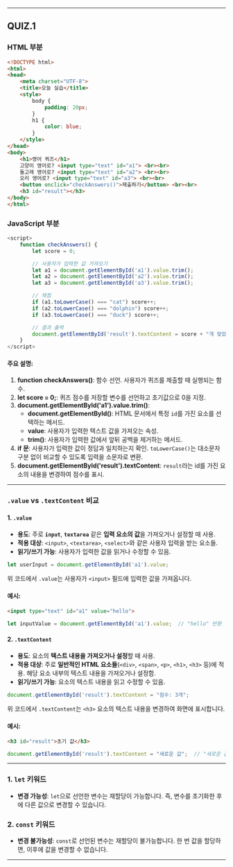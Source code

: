 

---
## QUIZ.1

### HTML 부분

```html
<!DOCTYPE html>
<html>
<head>
    <meta charset="UTF-8">
    <title>오늘 실습</title>
    <style>
        body {
            padding: 20px;
        }
        h1 {
            color: blue;
        }
    </style>
</head>
<body>
    <h1>영어 퀴즈</h1>
    고양이 영어로? <input type="text" id="a1"> <br><br>
    돌고래 영어로? <input type="text" id="a2"> <br><br>
    오리 영어로? <input type="text" id="a3"> <br><br>
    <button onclick="checkAnswers()">제출하기</button> <br><br>
    <h3 id="result"></h3>
</body>
</html>
```

### JavaScript 부분

```javascript
<script>
    function checkAnswers() {
        let score = 0;

        // 사용자가 입력한 값 가져오기
        let a1 = document.getElementById('a1').value.trim();
        let a2 = document.getElementById('a2').value.trim();
        let a3 = document.getElementById('a3').value.trim();

        // 채점
        if (a1.toLowerCase() === "cat") score++;
        if (a2.toLowerCase() === "dolphin") score++;
        if (a3.toLowerCase() === "duck") score++;

        // 결과 출력
        document.getElementById('result').textContent = score + "개 맞았습니다.";
    }
</script>
```

#### 주요 설명:
1. **function checkAnswers()**: 함수 선언. 사용자가 퀴즈를 제출할 때 실행되는 함수.
2. **let score = 0;**: 퀴즈 점수를 저장할 변수를 선언하고 초기값으로 0을 지정.
3. **document.getElementById('a1').value.trim()**:
   - **document.getElementById()**: HTML 문서에서 특정 `id`를 가진 요소를 선택하는 메서드.
   - **value**: 사용자가 입력한 텍스트 값을 가져오는 속성.
   - **trim()**: 사용자가 입력한 값에서 앞뒤 공백을 제거하는 메서드.
4. **if 문**: 사용자가 입력한 값이 정답과 일치하는지 확인. `toLowerCase()`는 대소문자 구분 없이 비교할 수 있도록 입력을 소문자로 변환.
5. **document.getElementById('result').textContent**: `result`라는 id를 가진 요소의 내용을 변경하여 점수를 표시.

---
### `.value` vs `.textContent` 비교

#### 1. `.value`
- **용도**: 주로 **`input`**, **`textarea`** 같은 **입력 요소의 값**을 가져오거나 설정할 때 사용.
- **적용 대상**: `<input>`, `<textarea>`, `<select>`와 같은 사용자 입력을 받는 요소들.
- **읽기/쓰기 가능**: 사용자가 입력한 값을 읽거나 수정할 수 있음.

```javascript
let userInput = document.getElementById('a1').value;
```

위 코드에서 `.value`는 사용자가 `<input>` 필드에 입력한 값을 가져옵니다.

#### 예시:
```html
<input type="text" id="a1" value="hello">
```
```javascript
let inputValue = document.getElementById('a1').value;  // "hello" 반환
```

#### 2. `.textContent`
- **용도**: 요소의 **텍스트 내용을 가져오거나 설정**할 때 사용.
- **적용 대상**: 주로 **일반적인 HTML 요소들**(`<div>`, `<span>`, `<p>`, `<h1>`, `<h3>` 등)에 적용. 해당 요소 내부의 텍스트 내용을 가져오거나 설정함.
- **읽기/쓰기 가능**: 요소의 텍스트 내용을 읽고 수정할 수 있음.

```javascript
document.getElementById('result').textContent = "점수: 3개";
```

위 코드에서 `.textContent`는 `<h3>` 요소의 텍스트 내용을 변경하여 화면에 표시합니다.

#### 예시:
```html
<h3 id="result">초기 값</h3>
```
```javascript
document.getElementById('result').textContent = "새로운 값";  // "새로운 값"으로 변경됨
```

---
### 1. **`let` 키워드**

- **변경 가능성**: `let`으로 선언한 변수는 재할당이 가능합니다. 즉, 변수를 초기화한 후에 다른 값으로 변경할 수 있습니다.
### 2. **`const` 키워드**

- **변경 불가능성**: `const`로 선언된 변수는 재할당이 불가능합니다. 한 번 값을 할당하면, 이후에 값을 변경할 수 없습니다.

---
